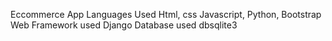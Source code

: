 Eccommerce App
Languages Used
Html, css Javascript, Python, Bootstrap
Web Framework used 
Django
Database used
dbsqlite3

